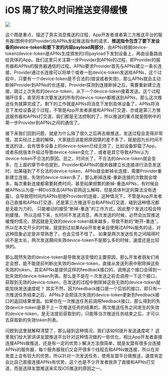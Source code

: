 # iOS 隔了较久时间推送变得缓慢



![](https://raw.githubusercontent.com/FantasticLBP/knowledge-kit/master/assets/442e4085cf4b8f62c7ad359343c5f155_hd.png)



这个图是重点，描述了真实消息推送的过程，App开发者或者第三方推送平台的服务器\(图例中的Provider\)向APNs发起推送指令的请求，**推送指令包含了要下发设备的device-token和要下发的内容payload两部分**，由APNs根据device-token\(device-token是APNs生成颁发的\)将payload下发到设备上，再由设备路由给具体的App。我们这里只关注第一步Provider到APNs的过程，即Provider的服务器和APNs的服务器通信的过程。APNs要求Provider首先与APNs建立一条长连接，Provider通过长连接可以将单个或者一批device-token发送给APNs，这个过程中，只要有一个device-token是不合法的\(错误或者失效\)，那么APNs就会主动断掉Provider到APNs的长连接，Provider探测到连接断掉之后，需要重新建立连接，跳过上次失败的device-token，从下一个device-token接着发送。这个过程循环往复，直至将本次要发送的所有的device-token都推送到APNs，那么这次推送任务就算完成了。剩下的工作就是APNs将消息下发到具体设备了，APNs将消息下发给设备这个过程，不管是App开发者直接和APNs打交道、亦或是第三方推送服务器和APNs打交道，我们都是无法控制的了，所以推送的重点就是图例中的第一步Provider到APNs之间的通信了。

接下来我们回到问题，就是为什么隔了很久之后再去做推送，发送过程会变得非常慢。其实经过上面的解释，大家就应该能把原因猜的差不多了，就是因为长时间不发送的话，会有很多设备上的device-token已经无效了，比如设备卸载了App，或者系统版本升级过导致device-token变化了，或者是其它导致APNs认为device-token不合法的原因。总之，时间长了，不合法的device-token就会变多，在上面的章节中也提到，Provider和APNs的服务器建立长连接进行消息发送时，如果碰到了不合法的device-token，APNs就会断掉长连接，需要Provider重新建立连接。失效的device-token多了，那么断掉连接-重新连接的次数就会增多，每次重新连接都需要耗费时间，甚至如果频繁的断掉-重连APNs，有时候会被APNs认为是一种DoS攻击\(APNs官网这么解释，但是具体判定的算法没有透露\)，会导致短时间内APNs拒绝Provider的连接，这种情况下，不管是App开发者自己直接和APNs打交道，还是第三方推送平台和APNs打交道，碰到这种情况都是无能为力的。 只能被动的接受“断掉-重连”的工作方式，因此整个发送过程会特别缓慢。 所以总结下来，长时间不发送消息，再次发送的时候，必然会出现推送缓慢的情况，原因就是无效的device-token越来越多，导致不断的“断开-重连”。所以在本文开头的时候，就提到过如果App开发者亲自使用过APNs服务的话，对这种现象必定是非常熟悉了，也会见怪不怪了。 如果是两次发送任务之间隔得时间不是太长，两次发送期间失效device-token不是那么多的时候，速度还是比较快的。

那么既然失效的device-token是导致发送变慢的主要原因，那么开发者朋友们肯定会想，能不能提前判断出失效的device-token，直接从发送列表中剔除掉这些失效的token。其实APNs是提供这样的feedback接口的，调用这个接口会得到一批失效的device-token列表。那么是不是在一次发送之前去调用一下这个接口，获取到无效的device-token，在发送的过程中剔除掉这些无效的device-token就能加快发送速度呢？ 其实不然，因为feedback接口是一个后验的接口，即只有一次推送任务结束之后，APNs才会把该次失效的device-token更新到feedback接口的返回结果里面。如果你在一次推送任务前调用feedback接口，那么得到的失效device-token是基于上一次推送任务的结果的，两次推送任务之间发生的失效的device-token，是无法提前获取到的，只能等当次推送任务结束之后，才可以去获取新的失效token列表。

问题到这里就解释清楚了，那么碰到这种情况，我们该如何提升发送速度呢？ 这里我们给大家讲讲友盟推送平台针对这种情况做的一些优化，相比App开发者直接连接APNs做推送，还是有一定的优势:\) 解决方法很简单，就是友盟有很多台连接APNs的服务器，每个服务器我们又会开很多个线程去和APNs做连接，所以在并发度上会有较大的优势。所以针对一次发送任务，使用友盟平台做推送，速度肯定会比自己直接连接APNs有优势，这个也是不少开发者放弃了直接和APNs打交道，而是选择友盟推送来实现iOS推送的原因之一。

